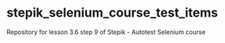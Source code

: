 # stepik_selenium_course_test_items
Repository for lesson 3.6 step 9 of Stepik - Autotest Selenium course
